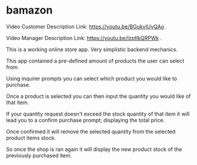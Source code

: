 # bamazon
Video Customer Description Link: https://youtu.be/BGukvIUyQAo .

Video Manager Description Link: https://youtu.be/lzptlkQRPWk .

This is a working online store app. Very simplistic backend mechanics.

This app contained a pre-defined amount of products the user can select from. 

Using inquirer prompts you can select which product you would like to purchase.

Once a product is selected you can then input the quantity you would like of that item.

If your quantity request doesn't exceed the stock quantity of that item it will lead you to a confirm purchase prompt; displaying the total price.

Once confirmed it will remove the selected quantity from the selected product items stock. 

So once the shop is ran again it will display the new product stock of the previously purchased item.
